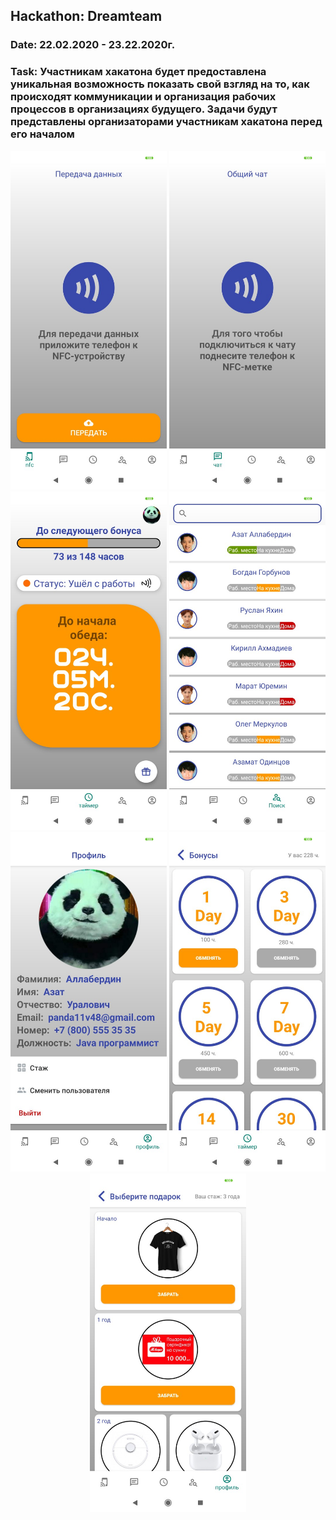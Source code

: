 ## Hackathon: Dreamteam
### Date: 22.02.2020 - 23.22.2020г.
### Task: Участникам хакатона будет предоставлена уникальная возможность показать свой взгляд на то, как происходят коммуникации и организация рабочих процессов в организациях будущего. Задачи будут представлены организаторами участникам хакатона перед его началом

<p align="center">
<img src="https://github.com/EvilGeniusesProjects/Resource/blob/master/HackathonDreamteam/window1.jpg" alt="drawing" width="250"/>
<img src="https://github.com/EvilGeniusesProjects/Resource/blob/master/HackathonDreamteam/window2.jpg" alt="drawing" width="250"/>
<img src="https://github.com/EvilGeniusesProjects/Resource/blob/master/HackathonDreamteam/window3.jpg" alt="drawing" width="250"/>
<img src="https://github.com/EvilGeniusesProjects/Resource/blob/master/HackathonDreamteam/window4.jpg" alt="drawing" width="250"/>
<img src="https://github.com/EvilGeniusesProjects/Resource/blob/master/HackathonDreamteam/window5.jpg" alt="drawing" width="250"/>
  
<img src="https://github.com/EvilGeniusesProjects/Resource/blob/master/HackathonDreamteam/window3frag.jpg" alt="drawing" width="250"/>
<img src="https://github.com/EvilGeniusesProjects/Resource/blob/master/HackathonDreamteam/window5frag.jpg" alt="drawing" width="250"/>
</p>
